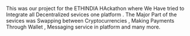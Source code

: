This was our project for the ETHINDIA HAckathon where We Have tried to Integrate all Decentralized sevices one platform . The Major Part of the sevices was Swapping between Cryptocurrencies , Making Payments Through Wallet , Messaging service in platform and many more. 

